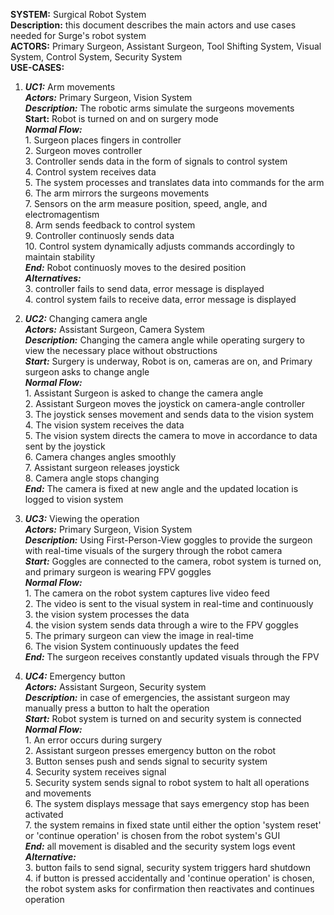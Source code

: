 **SYSTEM:**  Surgical Robot System   
**Description:** this document describes the main actors and use cases needed for Surge's robot system   
**ACTORS:** Primary Surgeon, Assistant Surgeon, Tool Shifting System, Visual System, Control System, Security System   
**USE-CASES:**    

 1. ***UC1:*** Arm movements   
	 ***Actors:*** Primary Surgeon, Vision System   
	 ***Description:*** The robotic arms simulate the surgeons movements   
	 **Start:** Robot is turned on and on surgery mode   
	 ***Normal Flow:***   
			 1. Surgeon places fingers in controller   
			 2. Surgeon moves controller   
			 3. Controller sends data in the form of signals to control system   
			 4. Control system receives data   
			 5. The system processes and translates data into commands for the arm   
			 6. The arm mirrors the surgeons movements   
			 7. Sensors on the arm measure position, speed, angle, and electromagentism   
			 8. Arm sends feedback to control system   
			 9. Controller continuosly sends data   
			 10. Control system dynamically adjusts commands accordingly to maintain stability   
	***End:*** Robot continuosly moves to the desired position   
	***Alternatives:***    
		3. controller fails to send data, error message is displayed   
		4. control system fails to receive data, error message is displayed   
	   
 2. ***UC2:*** Changing camera angle   
 ***Actors:*** Assistant Surgeon, Camera System   
 ***Description:*** Changing the camera angle while operating surgery to view the necessary place without obstructions     
 ***Start:*** Surgery is underway, Robot is on, cameras are on, and Primary surgeon asks to change angle      
 ***Normal Flow:***     
		1. Assistant Surgeon is asked to change the camera angle     
		2. Assistant Surgeon moves the joystick on camera-angle controller     
		3. The joystick senses movement and sends data to the vision system      
		4. The vision system receives the data     
		5. The vision system directs the camera to move in accordance to data sent by the joystick     
		6. Camera changes angles smoothly     
		7. Assistant surgeon releases joystick     
		8. Camera angle stops changing      
***End:*** The camera is fixed at new angle and the updated location is logged to vision system        
    
3. ***UC3:*** Viewing the operation     
	***Actors:*** Primary Surgeon, Vision System     
	***Description:*** Using First-Person-View goggles to provide the surgeon with real-time visuals of the surgery through the robot camera     
	***Start:*** Goggles are connected to the camera, robot system is turned on, and primary surgeon is wearing FPV goggles     
	***Normal Flow:***      
			1. The camera on the robot system captures live video feed      
			2. The video is sent to the visual system in real-time and continuously     
			3. the vision system processes the data      
			4. the vision system sends data through a wire to the FPV goggles      
			5. The primary surgeon can view the image in real-time       
			6. The vision System continuously updates the feed        
	***End:*** The surgeon receives constantly updated visuals through the FPV      
          
4. ***UC4:*** Emergency button    
	***Actors:*** Assistant Surgeon, Security system    
	***Description:*** in case of emergencies, the assistant surgeon may manually press a button to halt the operation     
	***Start:*** Robot system is turned on and security system is connected     
	***Normal Flow:***     
			1. An error occurs during surgery       
			2. Assistant surgeon presses emergency button on the robot      
			3. Button senses push and sends signal to security system     
			4. Security system receives signal       
			5. Security system sends signal to robot system to halt all operations and movements      
			6. The system displays message that says emergency stop has been activated     
			7. the system remains in fixed state until either the option 'system reset' or 'continue operation' is chosen from the robot system's GUI     
	***End:*** all movement is disabled and the security system logs event        
	***Alternative:***    
			3. button fails to send signal, security system triggers hard shutdown       
			4. if button is pressed accidentally and 'continue operation' is chosen, the robot system asks for confirmation then reactivates and continues operation       
